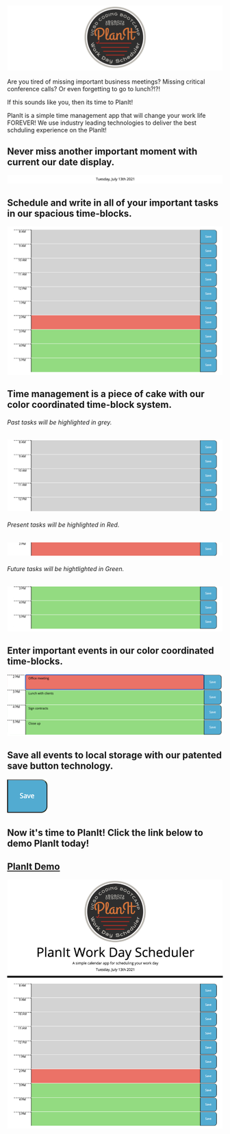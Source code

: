 ![](assets/images/PlanIt-screen-long-logo.png)

Are you tired of missing important business meetings? Missing critical conference calls? Or even forgetting to go to lunch?!?! 

If this sounds like you, then its time to PlanIt!

PlanIt is a simple time management app that will change your work life FOREVER! We use industry leading technologies to deliver the best schduling experience on the PlanIt!

## Never miss another important moment with current our date display.


![](assets/images/PlanIt-screen-date.png)


## Schedule and write in all of your important tasks in our spacious time-blocks.

![](assets/images/PlanIt-screen-time.png)


## Time management is a piece of cake with our color coordinated time-block system.

###### Past tasks will be highlighted in grey.
![](assets/images/PlanIt-screen-past.png)

###### Present tasks will be highlighted in Red.
![](assets/images/PlanIt-screen-current.png)

###### Future tasks will be hightlighted in Green.
![](assets/images/PlanIt-screen-future.png)


## Enter important events in our color coordinated time-blocks.

![](assets/images/PlanIt-event.png)


## Save all events to local storage with our patented save button technology.

![](assets/images/PlanIt-screen-save.png)


## Now it's time to PlanIt! Click the link below to demo PlanIt today!

## [PlanIt Demo](https://xboboyx.github.io/Plan-It/)


![](assets/images/PlanIt-screen.png)














